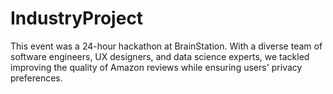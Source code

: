# IndustryProject
This event was a 24-hour hackathon at BrainStation. With a diverse team of software engineers, UX designers, and data science experts, we tackled improving the quality of Amazon reviews while ensuring users' privacy preferences.
